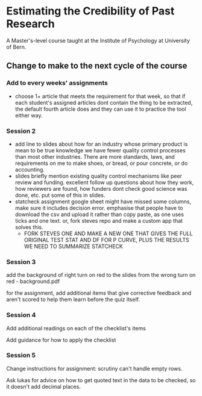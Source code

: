 # Estimating the Credibility of Past Research

A Master's-level course taught at the Institute of Psychology at University of Bern.



## Change to make to the next cycle of the course 

### Add to every weeks' assignments

- choose 1+ article that meets the requirement for that week, so that if each student's assigned articles dont contain the thing to be extracted, the default fourth article does and they can use it to practice the tool either way.

### Session 2

- add line to slides about how for an industry whose primary product is mean to be true knowledge we have fewer quality control processes than most other industries. There are more standards, laws, and requirements on me to make shoes, or bread, or pour concrete, or do accounting. 
- slides briefly mention existing quality control mechanisms like peer review and funding. excellent follow up questions about how they work, how reviewers are found, how funders dont check good science was done, etc. put some of this in slides.
- statcheck assignment google sheet might have missed some columns, make sure it includes decision error. emphasise that people have to download the csv and upload it rather than copy paste, as one uses ticks and one text. or, fork steves repo and make a custom app that solves this.
  - FORK STEVES ONE AND MAKE A NEW ONE THAT GIVES THE FULL ORIGINAL TEST STAT AND DF FOR P CURVE, PLUS THE RESULTS WE NEED TO SUMMARIZE STATCHECK

### Session 3

add the background of right turn on red to the slides from the wrong turn on red - background.pdf

for the assignment, add additional items that give corrective feedback and aren't scored to help them learn before the quiz itself. 

### Session 4

Add additional readings on each of the checklist's items

Add guidance for how to apply the checklist

### Session 5

Change instructions for assignment: scrutiny can't handle empty rows.

Ask lukas for advice on how to get quoted text in the data to be checked, so it doesn't add decimal places.
